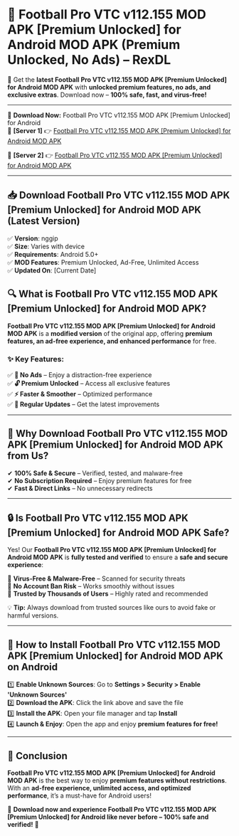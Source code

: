 # 🚀 Football Pro VTC v112.155 MOD APK [Premium Unlocked] for Android MOD APK (Premium Unlocked, No Ads) – RexDL 

🎯 Get the **latest Football Pro VTC v112.155 MOD APK [Premium Unlocked] for Android MOD APK** with **unlocked premium features, no ads, and exclusive extras**. Download now – **100% safe, fast, and virus-free!**  

---

🔽 **Download Now:** Football Pro VTC v112.155 MOD APK [Premium Unlocked] for Android  
🔹 **[Server 1]** 👉 [Football Pro VTC v112.155 MOD APK [Premium Unlocked] for Android MOD APK](https://apkcomod.com?title=Football_Pro_VTC_v112.155_MOD_APK_[Premium_Unlocked]_for_Android)  

🔹 **[Server 2]** 👉 [Football Pro VTC v112.155 MOD APK [Premium Unlocked] for Android MOD APK](https://apkcomod.com?title=Football_Pro_VTC_v112.155_MOD_APK_[Premium_Unlocked]_for_Android)  

---
## 📥 Download Football Pro VTC v112.155 MOD APK [Premium Unlocked] for Android MOD APK (Latest Version)  

✅ **Version**: nggip  
✅ **Size**: Varies with device  
✅ **Requirements**: Android 5.0+  
✅ **MOD Features**: Premium Unlocked, Ad-Free, Unlimited Access  
✅ **Updated On**: [Current Date]  

## 🔍 What is Football Pro VTC v112.155 MOD APK [Premium Unlocked] for Android MOD APK?  

**Football Pro VTC v112.155 MOD APK [Premium Unlocked] for Android MOD APK** is a **modified version** of the original app, offering **premium features, an ad-free experience, and enhanced performance** for free.  

### ✨ Key Features:  

✅ **🚫 No Ads** – Enjoy a distraction-free experience  
✅ **🔓 Premium Unlocked** – Access all exclusive features  
✅ **⚡ Faster & Smoother** – Optimized performance  
✅ **🔄 Regular Updates** – Get the latest improvements  

---

## 🌟 Why Download Football Pro VTC v112.155 MOD APK [Premium Unlocked] for Android MOD APK from Us?  

✔ **100% Safe & Secure** – Verified, tested, and malware-free  
✔ **No Subscription Required** – Enjoy premium features for free  
✔ **Fast & Direct Links** – No unnecessary redirects  

---

## 🔒 Is Football Pro VTC v112.155 MOD APK [Premium Unlocked] for Android MOD APK Safe?  

Yes! Our **Football Pro VTC v112.155 MOD APK [Premium Unlocked] for Android MOD APK** is **fully tested and verified** to ensure a **safe and secure experience**:  

🔹 **Virus-Free & Malware-Free** – Scanned for security threats  
🔹 **No Account Ban Risk** – Works smoothly without issues  
🔹 **Trusted by Thousands of Users** – Highly rated and recommended  

💡 **Tip:** Always download from trusted sources like ours to avoid fake or harmful versions.  

---

## 📲 How to Install Football Pro VTC v112.155 MOD APK [Premium Unlocked] for Android MOD APK on Android  

1️⃣ **Enable Unknown Sources**: Go to **Settings > Security > Enable 'Unknown Sources'**  
2️⃣ **Download the APK**: Click the link above and save the file  
3️⃣ **Install the APK**: Open your file manager and tap **Install**  
4️⃣ **Launch & Enjoy**: Open the app and enjoy **premium features for free!**  

---

## 🚀 Conclusion  

**Football Pro VTC v112.155 MOD APK [Premium Unlocked] for Android MOD APK** is the best way to enjoy **premium features without restrictions**. With an **ad-free experience, unlimited access, and optimized performance**, it’s a must-have for Android users!  

🔻 **Download now and experience Football Pro VTC v112.155 MOD APK [Premium Unlocked] for Android like never before – 100% safe and verified!** 🔻  
